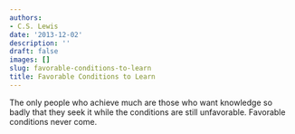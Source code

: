 ```yaml
---
authors:
- C.S. Lewis
date: '2013-12-02'
description: ''
draft: false
images: []
slug: favorable-conditions-to-learn
title: Favorable Conditions to Learn
---
```


The only people who achieve much are those who want knowledge so badly that they seek it while the conditions are still unfavorable. Favorable conditions never come.